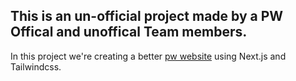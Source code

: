 ## This is an un-official project made by a PW Offical and unoffical Team members.

In this project we're creating a better [pw website]("https://pw.live") using Next.js and Tailwindcss.
